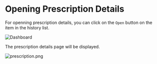 # Opening Prescription Details

For openning prescription details, you can click on the `Open` button on the item in the history list.

![Dashboard](dashboard.png)

The prescription details page will be displayed.

![prescription.png](prescription.png)